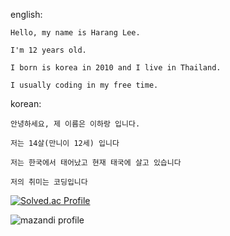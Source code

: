 english:

    Hello, my name is Harang Lee.

    I'm 12 years old.

    I born is korea in 2010 and I live in Thailand.

    I usually coding in my free time.

korean:

    안녕하세요, 제 이름은 이하랑 입니다.

    저는 14살(만니이 12세) 입니다

    저는 한국에서 태어났고 현재 태국에 살고 있습니다

    저의 취미는 코딩입니다

[![Solved.ac Profile](http://mazassumnida.wtf/api/v2/generate_badge?boj=harang7447)](https://solved.ac/harang7447/)
 
 ![mazandi profile](http://mazandi.herokuapp.com/api?handle={harang7447}&theme=cold)
